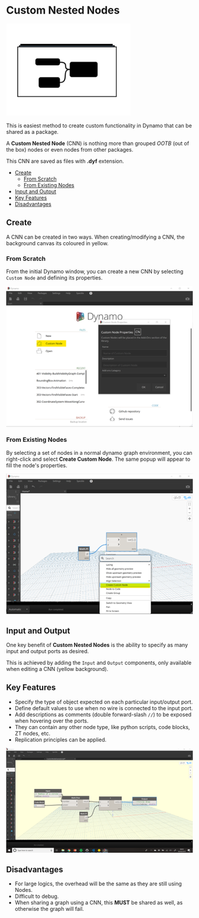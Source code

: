 # Custom Nested Nodes <!-- omit in toc --> 

![CNN Icon](assets/00-CNN-icon.png)

This is easiest method to create custom functionality in Dynamo that can be shared as a package.

A **Custom Nested Node** (CNN) is nothing more than grouped *OOTB* (out of the box) nodes or even nodes from other packages.

This CNN are saved as files with **.dyf** extension.

- [Create](#create)
  - [From Scratch](#from-scratch)
  - [From Existing Nodes](#from-existing-nodes)
- [Input and Output](#input-and-output)
- [Key Features](#key-features)
- [Disadvantages](#disadvantages)

## Create

A CNN can be created in two ways. When creating/modifying a CNN, the background canvas its coloured in yellow.

### From Scratch

From the initial Dynamo window, you can create a new CNN by selecting `Custom Node` and defining its properties.

![Create from scratch](assets/01-CreateFromScratch.png)

### From Existing Nodes
By selecting a set of nodes in a normal dynamo graph environment, you can right-click and select **Create Custom Node**. The same popup will appear to fill the node's properties.

![Create By Selection](assets/02-CreateBySelection.png)

## Input and Output
One key benefit of **Custom Nested Nodes** is the ability to specify as many input and output ports as desired.

This is achieved by adding the `Input` and `Output` components, only available when editing a CNN (yellow background).

## Key Features
- Specify the type of object expected on each particular input/output port.
- Define default values to use when no wire is connected to the input port.
- Add descriptions as comments (double forward-slash `//`) to be exposed when hovering over the ports.
- They can contain any other node type, like python scripts, code blocks, ZT nodes, etc.
- Replication principles can be applied.

![Ports](assets/03-PortsExample.png)

## Disadvantages
- For large logics, the overhead will be the same as they are still using Nodes.
- Difficult to debug.
- When sharing a graph using a CNN, this **MUST** be shared as well, as otherwise the graph will fail.